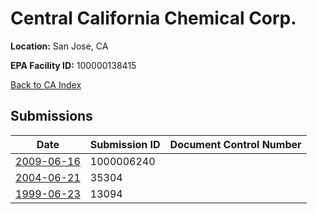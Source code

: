 # Central California Chemical Corp.

**Location:** San Jose, CA

**EPA Facility ID:** 100000138415

[Back to CA Index](../../index.md)

## Submissions

| Date | Submission ID | Document Control Number |
|------|--------------|-------------------------|
| [2009-06-16](submissions/1000006240.md) | 1000006240 |  |
| [2004-06-21](submissions/35304.md) | 35304 |  |
| [1999-06-23](submissions/13094.md) | 13094 |  |
